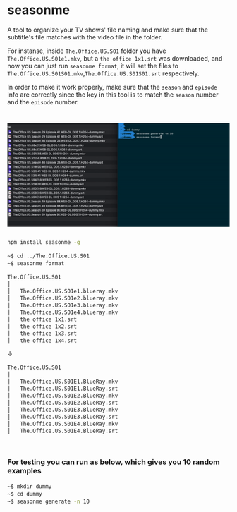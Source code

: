 # seasonme

A tool to organize your TV shows' file naming and make sure that the subtitle's file matches with the video file in the folder.

For instanse, inside ```The.Office.US.S01``` folder you have ```The.Office.US.S01e1.mkv```, but a ```the office 1x1.srt``` was downloaded, and now you can just 
run ```seasonme format```, it will set the files to ```The.Office.US.S01S01.mkv```,```The.Office.US.S01S01.srt``` respectively.

In order to make it work properly, make sure that the ```season``` and ```episode``` info are correctly since the key in this tool is to match the ```season``` number and the ```episode``` number.


# <img src="https://github.com/edwardfhsiao/seasonme/blob/master/public/index.gif" />

```sh
npm install seasonme -g
```

```sh
~$ cd ../The.Office.US.S01
~$ seasonme format
```

```
The.Office.US.S01
│ 
│   The.Office.US.S01e1.blueray.mkv 
│   The.Office.US.S01e2.blueray.mkv 
│   The.Office.US.S01e3.blueray.mkv 
│   The.Office.US.S01e4.blueray.mkv 
│   the office 1x1.srt
│   the office 1x2.srt
│   the office 1x3.srt
│   the office 1x4.srt
```
&#8595;
```
The.Office.US.S01
│ 
│   The.Office.US.S01E1.BlueRay.mkv 
│   The.Office.US.S01E1.BlueRay.srt 
│   The.Office.US.S01E2.BlueRay.mkv 
│   The.Office.US.S01E2.BlueRay.srt 
│   The.Office.US.S01E3.BlueRay.mkv 
│   The.Office.US.S01E3.BlueRay.srt 
│   The.Office.US.S01E4.BlueRay.mkv 
│   The.Office.US.S01E4.BlueRay.srt 
```

<br/>

### For testing you can run as below, which gives you 10 random examples
```sh
~$ mkdir dummy
~$ cd dummy
~$ seasonme generate -n 10
```
